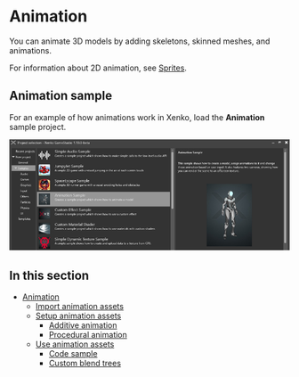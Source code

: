 # Animation

You can animate 3D models by adding skeletons, skinned meshes, and animations.

For information about 2D animation, see [Sprites](../sprites/index.md).

## Animation sample

For an example of how animations work in Xenko, load the **Animation** sample project.

![Animations](media/animations-index1.png) 

## In this section

* [Animation](animation.md)
    * [Import animation assets](import-animation-assets.md)
    * [Setup animation assets](import-animations.md)
      * [Additive animation](additive-animation.md)
      * [Procedural animation](procedural-animation.md)
    * [Use animation assets](set-up-animations.md)
      * [Code sample](use-animations.md)
      * [Custom blend trees](custom-blending-trees.md)